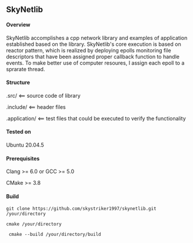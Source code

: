 ## SkyNetlib



#### Overview

SkyNetlib accomplishes a cpp network library and examples of application established based on the library. SkyNetlib's core execution is based on reactor pattern, which is realized by deploying epolls monitoring file descriptors that have been assigned proper callback function to handle events. To make better use of computer resoures, I assign each epoll to a sprarate thread. 



#### Structure

.src/                   <==  source code of library

.include/           <==  header files

.application/    <==  test files that could be executed to verify the functionality   



#### Tested on

Ubuntu 20.04.5



#### Prerequisites

Clang >= 6.0  or  GCC >= 5.0

CMake >= 3.8 



#### Build

`git clone https://github.com/skystriker1997/skynetlib.git /your/directory`

`cmake /your/directory`

` cmake --build /your/directory/build`







